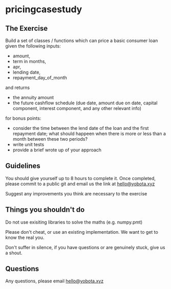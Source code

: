 # pricingcasestudy

## The Exercise
Build a set of classes / functions which can price a basic consumer loan
given the following inputs:

- amount,
- term in months,
- apr,
- lending date,
- repayment_day_of_month

and returns

- the annuity amount
- the future cashflow schedule (due date, amount due on date, capital
component, interest component, and any other relevant info)

for bonus points:

- consider the time between the lend date of the loan and the first repayment date; what should happeen when there is more or less than a month between these two periods?
- write unit tests
- provide a brief wrote up of your approach


## Guidelines
You should give yourself up to 8 hours to complete it. Once completed, please commit to a public git and email us the link at hello@yobota.xyz

Suggest any improvements you think are necessary to the exercise

## Things you shouldn't do
Do not use exisiting libraries to solve the maths (e.g. numpy.pmt)

Please don't cheat, or use an existing implementation. We want to get to know the real you.

Don't suffer in silence, if you have questions or are genuinely stuck, give us a shout.

## Questions
Any questions, please email hello@yobota.xyz
